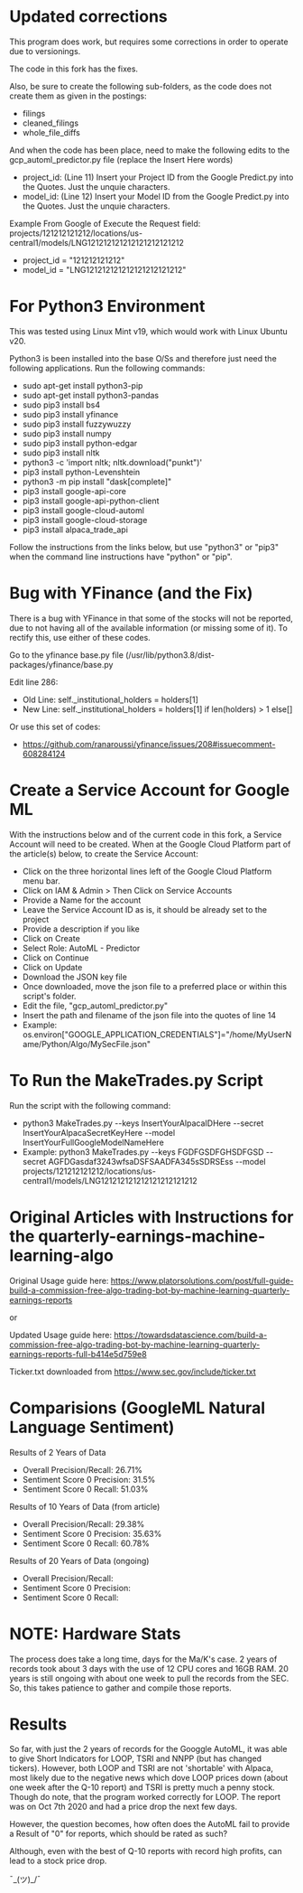 # Updated corrections
This program does work, but requires some corrections in order to operate due to versionings.

The code in this fork has the fixes.

Also, be sure to create the following sub-folders, as the code does not create them as given in the postings:
- filings
- cleaned_filings
- whole_file_diffs

And when the code has been place, need to make the following edits to the gcp_automl_predictor.py file (replace the Insert Here words)
- project_id: (Line 11) Insert your Project ID from the Google Predict.py into the Quotes. Just the unquie characters.
- model_id: (Line 12) Insert your Model ID from the Google Predict.py into the Quotes. Just the unquie characters.

Example From Google of Execute the Request field: projects/121212121212/locations/us-central1/models/LNG121212121212121212121212
- project_id = "121212121212"
- model_id = "LNG121212121212121212121212"

# For Python3 Environment
This was tested using Linux Mint v19, which would work with Linux Ubuntu v20.

Python3 is been installed into the base O/Ss and therefore just need the following applications. Run the following commands:

- sudo apt-get install python3-pip
- sudo apt-get install python3-pandas
- sudo pip3 install bs4
- sudo pip3 install yfinance
- sudo pip3 install fuzzywuzzy
- sudo pip3 install numpy
- sudo pip3 install python-edgar
- sudo pip3 install nltk
- python3 -c 'import nltk; nltk.download("punkt")'
- pip3 install python-Levenshtein
- python3 -m pip install "dask[complete]"
- pip3 install google-api-core
- pip3 install google-api-python-client
- pip3 install google-cloud-automl
- pip3 install google-cloud-storage
- pip3 install alpaca_trade_api

Follow the instructions from the links below, but use "python3" or "pip3" when the command line instructions have "python" or "pip".

# Bug with YFinance (and the Fix)
There is a bug with YFinance in that some of the stocks will not be reported, due to not having all of the available information (or missing some of it). To rectify this, use either of these codes.

Go to the yfinance base.py file (/usr/lib/python3.8/dist-packages/yfinance/base.py

Edit line 286:
- Old Line: self._institutional_holders = holders[1]
- New Line:  self._institutional_holders = holders[1] if len(holders) > 1 else[]

Or use this set of codes:
- https://github.com/ranaroussi/yfinance/issues/208#issuecomment-608284124


# Create a Service Account for Google ML
With the instructions below and of the current code in this fork, a Service Account will need to be created.
When at the Google Cloud Platform part of the article(s) below, to create the Service Account:
- Click on the three horizontal lines left of the Google Cloud Platform menu bar.
- Click on IAM & Admin > Then Click on Service Accounts
- Provide a Name for the account
- Leave the Service Account ID as is, it should be already set to the project
- Provide a description if you like
- Click on Create
- Select Role: AutoML - Predictor
- Click on Continue
- Click on Update
- Download the JSON key file
- Once downloaded, move the json file to a preferred place or within this script's folder.
- Edit the file, "gcp_automl_predictor.py"
- Insert the path and filename of the json file into the quotes of line 14
- Example: os.environ["GOOGLE_APPLICATION_CREDENTIALS"]="/home/MyUserName/Python/Algo/MySecFile.json"

# To Run the MakeTrades.py Script
Run the script with the following command:
- python3 MakeTrades.py --keys InsertYourAlpacaIDHere --secret InsertYourAlpacaSecretKeyHere --model InsertYourFullGoogleModelNameHere
- Example: python3 MakeTrades.py --keys FGDFGSDFGHSDFGSD --secret AGFDGasdaf3243wfsaDSFSAADFA345sSDRSEss --model projects/121212121212/locations/us-central1/models/LNG121212121212121212121212

# Original Articles with Instructions for the quarterly-earnings-machine-learning-algo
Original Usage guide here: https://www.platorsolutions.com/post/full-guide-build-a-commission-free-algo-trading-bot-by-machine-learning-quarterly-earnings-reports

or

Updated Usage guide here: https://towardsdatascience.com/build-a-commission-free-algo-trading-bot-by-machine-learning-quarterly-earnings-reports-full-b414e5d759e8


Ticker.txt downloaded from https://www.sec.gov/include/ticker.txt

# Comparisions (GoogleML Natural Language Sentiment)
Results of 2 Years of Data
- Overall Precision/Recall: 26.71%
- Sentiment Score 0 Precision: 31.5%
- Sentiment Score 0  Recall: 51.03%

Results of 10 Years of Data (from article)
- Overall Precision/Recall: 29.38%
- Sentiment Score 0 Precision: 35.63%
- Sentiment Score 0  Recall: 60.78%

Results of 20 Years of Data (ongoing)
- Overall Precision/Recall: 
- Sentiment Score 0 Precision: 
- Sentiment Score 0  Recall: 

# NOTE: Hardware Stats
The process does take a long time, days for the Ma/K's case.
2 years of records took about 3 days with the use of 12 CPU cores and 16GB RAM.
20 years is still ongoing with about one week to pull the records from the SEC.
So, this takes patience to gather and compile those reports.

# Results
So far, with just the 2 years of records for the Googgle AutoML, it was able to give Short Indicators for LOOP, TSRI and NNPP (but has changed tickers). However, both LOOP and TSRI are not 'shortable' with Alpaca, most likely due to the negative news which dove LOOP prices down (about one week after the Q-10 report) and TSRI is pretty much a penny stock. Though do note, that the program worked correctly for LOOP. The report was on Oct 7th 2020 and had a price drop the next few days.

However, the question becomes, how often does the AutoML fail to provide a Result of "0" for reports, which should be rated as such? 

Although, even with the best of Q-10 reports with record high profits, can lead to a stock price drop.

¯\_(ツ)_/¯
